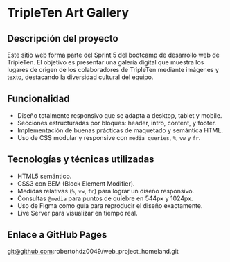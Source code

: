 # TripleTen Art Gallery

## Descripción del proyecto

Este sitio web forma parte del Sprint 5 del bootcamp de desarrollo web de TripleTen. El objetivo es presentar una galería digital que muestra los lugares de origen de los colaboradores de TripleTen mediante imágenes y texto, destacando la diversidad cultural del equipo.

## Funcionalidad

- Diseño totalmente responsivo que se adapta a desktop, tablet y mobile.
- Secciones estructuradas por bloques: header, intro, content, y footer.
- Implementación de buenas prácticas de maquetado y semántica HTML.
- Uso de CSS modular y responsive con `media queries`, `%`, `vw` y `fr`.

## Tecnologías y técnicas utilizadas

- HTML5 semántico.
- CSS3 con BEM (Block Element Modifier).
- Medidas relativas (`%`, `vw`, `fr`) para lograr un diseño responsivo.
- Consultas `@media` para puntos de quiebre en 544px y 1024px.
- Uso de Figma como guía para reproducir el diseño exactamente.
- Live Server para visualizar en tiempo real.

## Enlace a GitHub Pages

git@github.com:robertohdz0049/web_project_homeland.git
